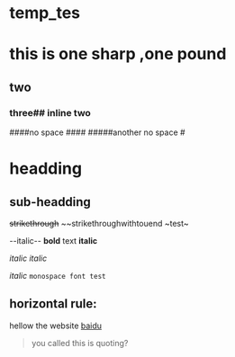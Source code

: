 # temp_tes
# this is one sharp ,one pound
## two
### three## inline two #
####no space ####
#####another no space #

headding
==========

sub-headding
-------------

~~strikethrough~~
~~strikethroughwithtouend
~test~

--italic--
**bold** text
__italic__

_italic_
_italic_

*italic*
 `monospace font test      `
 
 horizontal rule:
 ---
 hellow
the website [baidu](https://www.baidu.com)

>you called this is quoting?
